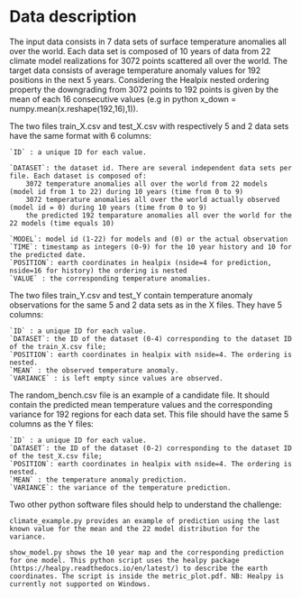 # Data description

The input data consists in 7 data sets of surface temperature anomalies all over the world. Each data set is composed of 10 years of data from 22 climate model realizations for 3072 points scattered all over the world. The target data consists of average temperature anomaly values for 192 positions in the next 5 years. Considering the Healpix nested ordering property the downgrading from 3072 points to 192 points is given by the mean of each 16 consecutive values (e.g in python x_down = numpy.mean(x.reshape(192,16),1)).

The two files train_X.csv and test_X.csv with respectively 5 and 2 data sets have the same format with 6 columns:

    `ID` : a unique ID for each value.

    `DATASET`: the dataset id. There are several independent data sets per file. Each dataset is composed of:
        3072 temperature anomalies all over the world from 22 models (model id from 1 to 22) during 10 years (time from 0 to 9)
        3072 temperature anomalies all over the world actually observed (model id = 0) during 10 years (time from 0 to 9)
        the predicted 192 temparature anomalies all over the world for the 22 models (time equals 10)

    `MODEL`: model id (1-22) for models and (0) or the actual observation
    `TIME`: timestamp as integers (0-9) for the 10 year history and 10 for the predicted date.
    `POSITION`: earth coordinates in healpix (nside=4 for prediction, nside=16 for history) the ordering is nested
    `VALUE` : the corresponding temperature anomalies.

The two files train_Y.csv and test_Y contain temperature anomaly observations for the same 5 and 2 data sets as in the X files. They have 5 columns:

    `ID` : a unique ID for each value.
    `DATASET`: the ID of the dataset (0-4) corresponding to the dataset ID of the train_X.csv file;
    `POSITION`: earth coordinates in healpix with nside=4. The ordering is nested.
    `MEAN` : the observed temperature anomaly.
    `VARIANCE` : is left empty since values are observed.

The random_bench.csv file is an example of a candidate file. It should contain the predicted mean temperature values and the corresponding variance for 192 regions for each data set. This file should have the same 5 columns as the Y files:

    `ID` : a unique ID for each value.
    `DATASET`: the ID of the dataset (0-2) corresponding to the dataset ID of the test_X.csv file;
    `POSITION`: earth coordinates in healpix with nside=4. The ordering is nested.
    `MEAN` : the temperature anomaly prediction.
    `VARIANCE`: the variance of the temperature prediction.

Two other python software files should help to understand the challenge:

    climate_example.py provides an example of prediction using the last known value for the mean and the 22 model distribution for the variance.

    show_model.py shows the 10 year map and the corresponding prediction for one model. This python script uses the healpy package (https://healpy.readthedocs.io/en/latest/) to describe the earth coordinates. The script is inside the metric_plot.pdf. NB: Healpy is currently not supported on Windows.
